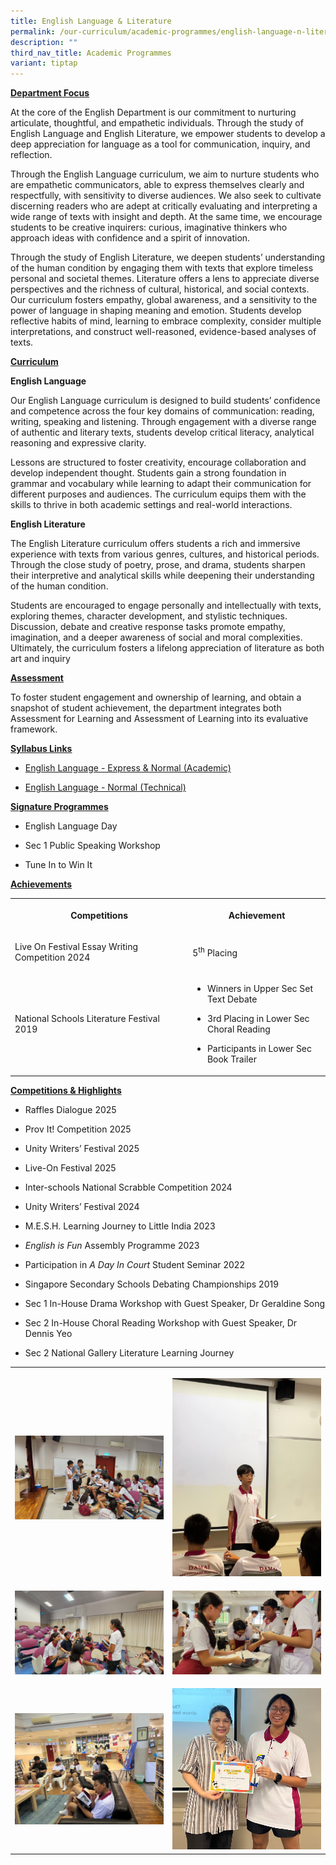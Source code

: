 ```yaml
---
title: English Language & Literature
permalink: /our-curriculum/academic-programmes/english-language-n-literature/
description: ""
third_nav_title: Academic Programmes
variant: tiptap
---
```

<p><strong><u>Department Focus</u></strong>
</p>
<p>At the core of the English Department is our commitment to nurturing articulate,
thoughtful, and empathetic individuals. Through the study of English Language
and English Literature, we empower students to develop a deep appreciation
for language as a tool for communication, inquiry, and reflection.</p>
<p>Through the English Language curriculum, we aim to nurture students who
are empathetic communicators, able to express themselves clearly and respectfully,
with sensitivity to diverse audiences. We also seek to cultivate discerning
readers who are adept at critically evaluating and interpreting a wide
range of texts with insight and depth. At the same time, we encourage students
to be creative inquirers: curious, imaginative thinkers who approach ideas
with confidence and a spirit of innovation.</p>
<p>Through the study of English Literature, we deepen students’ understanding
of the human condition by engaging them with texts that explore timeless
personal and societal themes. Literature offers a lens to appreciate diverse
perspectives and the richness of cultural, historical, and social contexts.
Our curriculum fosters empathy, global awareness, and a sensitivity to
the power of language in shaping meaning and emotion. Students develop
reflective habits of mind, learning to embrace complexity, consider multiple
interpretations, and construct well-reasoned, evidence-based analyses of
texts.</p>
<p><strong><u>Curriculum</u></strong>
</p>
<p><strong>English Language</strong>
</p>
<p>Our English Language curriculum is designed to build students’ confidence
and competence across the four key domains of communication: reading, writing,
speaking and listening. Through engagement with a diverse range of authentic
and literary texts, students develop critical literacy, analytical reasoning
and expressive clarity.</p>
<p>Lessons are structured to foster creativity, encourage collaboration and
develop independent thought. Students gain a strong foundation in grammar
and vocabulary while learning to adapt their communication for different
purposes and audiences. The curriculum equips them with the skills to thrive
in both academic settings and real-world interactions.</p>
<p><strong>English Literature</strong>
</p>
<p>The English Literature curriculum offers students a rich and immersive
experience with texts from various genres, cultures, and historical periods.
Through the close study of poetry, prose, and drama, students sharpen their
interpretive and analytical skills while deepening their understanding
of the human condition.</p>
<p>Students are encouraged to engage personally and intellectually with texts,
exploring themes, character development, and stylistic techniques. Discussion,
debate and creative response tasks promote empathy, imagination, and a
deeper awareness of social and moral complexities. Ultimately, the curriculum
fosters a lifelong appreciation of literature as both art and inquiry</p>
<p><strong><u>Assessment</u></strong>
</p>
<p>To foster student engagement and ownership of learning, and obtain a snapshot
of student achievement, the department integrates both Assessment for Learning
and Assessment of Learning into its evaluative framework.</p>
<p><strong><u>Syllabus Links</u></strong>
</p>
<ul data-tight="true" class="tight">
<li>
<p><a href="https://www.moe.gov.sg/-/media/files/secondary/syllabuses/eng/sec_exp-na_els-2020_syllabus-(1).pdf" rel="noopener nofollow" target="_blank">English Language - Express &amp; Normal (Academic)</a>
</p>
</li>
<li>
<p><a href="https://www.moe.gov.sg/-/media/files/secondary/syllabuses-nt/eng/felnt_els-2020_syllabus.pdf" rel="noopener nofollow" target="_blank">English Language - Normal (Technical)</a>
</p>
</li>
</ul>
<p><strong><u>Signature Programmes</u></strong>
</p>
<ul data-tight="true" class="tight">
<li>
<p>English Language Day</p>
</li>
<li>
<p>Sec 1 Public Speaking Workshop</p>
</li>
<li>
<p>Tune In to Win It</p>
</li>
</ul>
<p><strong><u>Achievements</u></strong>
</p>
<table style="minWidth: 50px">
<colgroup>
<col>
<col>
</colgroup>
<tbody>
<tr>
<th rowspan="1" colspan="1">
<p>Competitions</p>
</th>
<th rowspan="1" colspan="1">
<p>Achievement</p>
</th>
</tr>
<tr>
<td rowspan="1" colspan="1">
<p>Live On Festival Essay Writing Competition 2024
<br>
</p>
</td>
<td rowspan="1" colspan="1">
<p>5<sup>th</sup> Placing</p>
</td>
</tr>
<tr>
<td rowspan="1" colspan="1">
<p>National Schools Literature Festival 2019&nbsp;&nbsp;&nbsp;&nbsp;&nbsp;&nbsp;&nbsp;&nbsp;&nbsp;&nbsp;&nbsp;&nbsp;&nbsp;&nbsp;&nbsp;&nbsp;&nbsp;&nbsp;&nbsp;&nbsp;&nbsp;&nbsp;&nbsp;&nbsp;&nbsp;&nbsp;&nbsp;&nbsp;</p>
</td>
<td rowspan="1" colspan="1">
<ul data-tight="true" class="tight">
<li>
<p>Winners in Upper Sec Set Text Debate</p>
</li>
<li>
<p>3rd Placing in Lower Sec Choral Reading</p>
</li>
<li>
<p>Participants in Lower Sec Book Trailer</p>
</li>
</ul>
</td>
</tr>
</tbody>
</table>
<p><strong><u>Competitions &amp; Highlights</u></strong>
</p>
<ul data-tight="true" class="tight">
<li>
<p>Raffles Dialogue 2025</p>
</li>
<li>
<p>Prov It! Competition 2025</p>
</li>
<li>
<p>Unity Writers’ Festival 2025</p>
</li>
<li>
<p>Live-On Festival 2025</p>
</li>
<li>
<p>Inter-schools National Scrabble Competition 2024</p>
</li>
<li>
<p>Unity Writers’ Festival 2024</p>
</li>
<li>
<p>M.E.S.H. Learning Journey to Little India 2023</p>
</li>
<li>
<p><em>English is Fun</em>&nbsp;Assembly Programme 2023</p>
</li>
<li>
<p>Participation in&nbsp;<em>A Day In Court</em>&nbsp;Student Seminar 2022</p>
</li>
<li>
<p>Singapore Secondary Schools Debating Championships 2019</p>
</li>
<li>
<p>Sec 1 In-House Drama Workshop with Guest Speaker, Dr Geraldine Song</p>
</li>
<li>
<p>Sec 2 In-House Choral Reading Workshop with Guest Speaker, Dr Dennis Yeo</p>
</li>
<li>
<p>Sec 2 National Gallery Literature Learning Journey</p>
</li>
</ul>
<table style="minWidth: 50px">
<colgroup>
<col>
<col>
</colgroup>
<tbody>
<tr>
<th rowspan="1" colspan="1">
<p></p>
<div class="isomer-image-wrapper">
<img style="width: 100%" height="auto" width="100%" alt="" src="/images/Curriculum/English/2026_01.jpg">
</div>
</th>
<th rowspan="1" colspan="1">
<p></p>
<div class="isomer-image-wrapper">
<img style="width: 100%" height="auto" width="100%" alt="" src="/images/Curriculum/English/2026_02.jpg">
</div>
</th>
</tr>
<tr>
<td rowspan="1" colspan="1">
<p></p>
<div class="isomer-image-wrapper">
<img style="width: 100%" height="auto" width="100%" alt="" src="/images/Curriculum/English/2026_03.jpg">
</div>
</td>
<td rowspan="1" colspan="1">
<p></p>
<div class="isomer-image-wrapper">
<img style="width: 100%" height="auto" width="100%" alt="" src="/images/Curriculum/English/2026_04.jpg">
</div>
</td>
</tr>
<tr>
<td rowspan="1" colspan="1">
<p></p>
<div class="isomer-image-wrapper">
<img style="width: 100%" height="auto" width="100%" alt="" src="/images/Curriculum/English/2026_05.jpg">
</div>
</td>
<td rowspan="1" colspan="1">
<p></p>
<div class="isomer-image-wrapper">
<img style="width: 100%" height="auto" width="100%" alt="" src="/images/Curriculum/English/2026_06.jpg">
</div>
</td>
</tr>
</tbody>
</table>
<p></p>